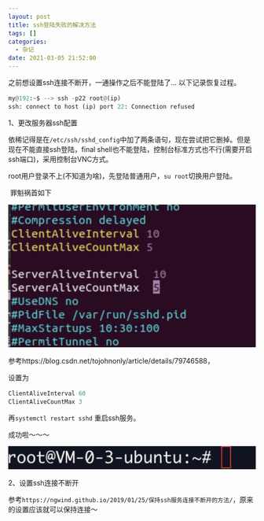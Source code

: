 ```yaml
---
layout: post
title: ssh登陆失败的解决方法
tags: []
categories:
  - 杂记
date: 2021-03-05 21:52:00
---
```

之前想设置ssh连接不断开，一通操作之后不能登陆了... 以下记录恢复过程。

```python
my@192:~$ --> ssh -p22 root@(ip)
ssh: connect to host (ip) port 22: Connection refused
```



1、更改服务器ssh配置

​	依稀记得是在`/etc/ssh/sshd_config`中加了两条语句，现在尝试把它删掉。但是现在不能直接ssh登陆，final shell也不能登陆，控制台标准方式也不行(需要开启ssh端口)，采用控制台VNC方式。

​	root用户登录不上(不知道为啥)，先登陆普通用户，`su root`切换用户登陆。

​	罪魁祸首如下


![upload successful](/images/pasted-248.png)

参考https://blog.csdn.net/tojohnonly/article/details/79746588，

设置为

```python
ClientAliveInterval 60
ClientAliveCountMax 3
```

再`systemctl restart sshd` 重启ssh服务。

成功啦～～～

![upload successful](/images/pasted-249.png)



2、设置ssh连接不断开

参考`https://ngwind.github.io/2019/01/25/保持ssh服务连接不断开的方法/`，原来的设置应该就可以保持连接～
